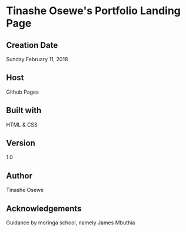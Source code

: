# Tinashe Osewe's Portfolio Landing Page

## Creation Date
Sunday February 11, 2018

## Host
Github Pages

## Built with
HTML & CSS

## Version
1.0

## Author
Tinashe Osewe

## Acknowledgements
Guidance by moringa school, namely James Mbuthia